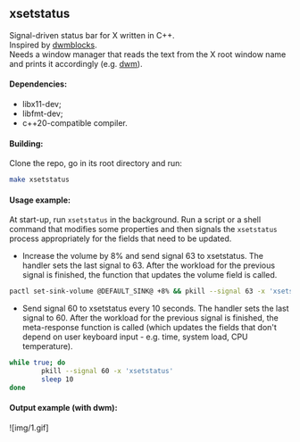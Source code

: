 ## xsetstatus
Signal-driven status bar for X written in C++.\
Inspired by [dwmblocks](https://github.com/torrinfail/dwmblocks).\
Needs a window manager that reads the text from the X root window name and prints it accordingly (e.g. [dwm](https://dwm.suckless.org/)).

#### Dependencies:
+ libx11-dev;
+ libfmt-dev;
+ c++20-compatible compiler.

#### Building:

Clone the repo, go in its root directory and run:

```bash
make xsetstatus
```

#### Usage example:

At start-up, run ```xsetstatus``` in the background. Run a script or a shell command that modifies some properties and then signals the ```xsetstatus``` process appropriately for the fields that need to be updated.

* Increase the volume by 8% and send signal 63 to xsetstatus. The handler sets the last signal to 63. After the workload for the previous signal is finished, the function that updates the volume field is called.
```bash
pactl set-sink-volume @DEFAULT_SINK@ +8% && pkill --signal 63 -x 'xsetstatus'
```

* Send signal 60 to xsetstatus every 10 seconds. The handler sets the last signal to 60. After the workload for the previous signal is finished, the meta-response function is called (which updates the fields that don't depend on user keyboard input - e.g. time, system load, CPU temperature).
```bash
while true; do
        pkill --signal 60 -x 'xsetstatus'
        sleep 10
done
```

#### Output example (with dwm):

![img/1.gif]

